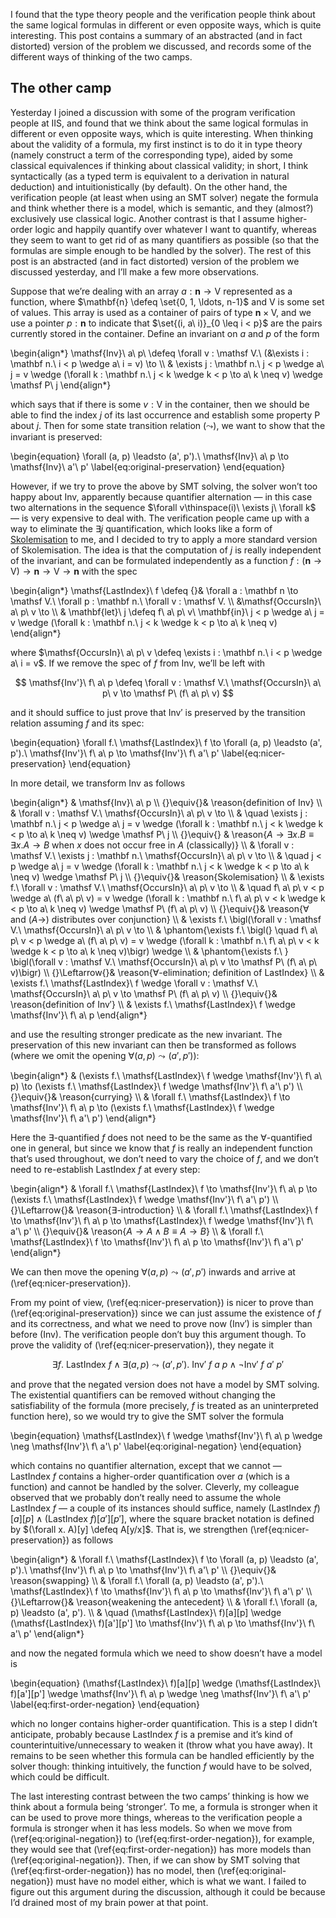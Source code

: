 I found that the type theory people and the verification people think about the same logical formulas in different or even opposite ways, which is quite interesting.  This post contains a summary of an abstracted (and in fact distorted) version of the problem we discussed, and records some of the different ways of thinking of the two camps.

## The other camp

Yesterday I joined a discussion with some of the program verification people at IIS, and found that we think about the same logical formulas in different or even opposite ways, which is quite interesting.
When thinking about the validity of a formula, my first instinct is to do it in type theory (namely construct a term of the corresponding type), aided by some classical equivalences if thinking about classical validity; in short, I think syntactically (as a typed term is equivalent to a derivation in natural deduction) and intuitionistically (by default).
On the other hand, the verification people (at least when using an SMT solver) negate the formula and think whether there is a model, which is semantic, and they (almost?) exclusively use classical logic.
Another contrast is that I assume higher-order logic and happily quantify over whatever I want to quantify, whereas they seem to want to get rid of as many quantifiers as possible (so that the formulas are simple enough to be handled by the solver).
The rest of this post is an abstracted (and in fact distorted) version of the problem we discussed yesterday, and I’ll make a few more observations.

Suppose that we’re dealing with an array $a : \mathbf{n} \to \mathsf V$ represented as a function, where $\mathbf{n} \defeq \set{0, 1, \ldots, n-1}$ and $\mathsf V$ is some set of values.
This array is used as a container of pairs of type $\mathbf{n} \times \mathsf V$, and we use a pointer $p : \mathbf{n}$ to indicate that $\set{(i, a\ i)}_{0 \leq i < p}$ are the pairs currently stored in the container.
Define an invariant on $a$ and $p$ of the form

\begin{align*}
\mathsf{Inv}\ a\ p\ \defeq \forall v : \mathsf V.\ (&\exists i : \mathbf n.\ i < p \wedge a\ i = v) \to \\\\
& \exists j : \mathbf n.\ j < p \wedge a\ j = v \wedge (\forall k : \mathbf n.\ j < k \wedge k < p \to a\ k \neq v) \wedge \mathsf P\ j
\end{align*}

which says that if there is some $v : \mathsf V$ in the container, then we should be able to find the index $j$ of its last occurrence and establish some property $\mathsf P$ about $j$.
Then for some state transition relation $(\leadsto)$, we want to show that the invariant is preserved:

\begin{equation}
\forall (a, p) \leadsto (a', p').\ \mathsf{Inv}\ a\ p \to \mathsf{Inv}\ a'\ p'
\label{eq:original-preservation}
\end{equation}

However, if we try to prove the above by SMT solving, the solver won’t too happy about $\mathsf{Inv}$, apparently because quantifier alternation — in this case two alternations in the sequence $\forall v\thinspace(i)\ \exists j\ \forall k$ — is very expensive to deal with.
The verification people came up with a way to eliminate the $\exists j$ quantification, which looks like a form of [Skolemisation](https://en.wikipedia.org/wiki/Skolem_normal_form) to me, and I decided to try to apply a more standard version of Skolemisation.
The idea is that the computation of $j$ is really independent of the invariant, and can be formulated independently as a function $f : (\mathbf n \to \mathsf V) \to \mathbf n \to \mathsf V \to \mathbf n$ with the spec

\begin{align*}
\mathsf{LastIndex}\ f \defeq {}& \forall a : \mathbf n \to \mathsf V.\ \forall p : \mathbf n.\ \forall v : \mathsf V. \\\\
&\mathsf{OccursIn}\ a\ p\ v \to \\\\
& \mathbf{let}\ j \defeq f\ a\ p\ v\ \mathbf{in}\ j < p \wedge a\ j = v \wedge (\forall k : \mathbf n.\ j < k \wedge k < p \to a\ k \neq v)
\end{align*}

where $\mathsf{OccursIn}\ a\ p\ v \defeq \exists i : \mathbf n.\ i < p \wedge a\ i = v$.
If we remove the spec of $f$ from $\mathsf{Inv}$, we’ll be left with

$$ \mathsf{Inv'}\ f\ a\ p \defeq \forall v : \mathsf V.\ \mathsf{OccursIn}\ a\ p\ v \to \mathsf P\ (f\ a\ p\ v) $$

and it should suffice to just prove that $\mathsf{Inv'}$ is preserved by the transition relation assuming $f$ and its spec:

\begin{equation}
\forall f.\ \mathsf{LastIndex}\ f \to \forall (a, p) \leadsto (a', p').\ \mathsf{Inv'}\ f\ a\ p \to \mathsf{Inv'}\ f\ a'\ p'
\label{eq:nicer-preservation}
\end{equation}

In more detail, we transform $\mathsf{Inv}$ as follows

\begin{align*}
& \mathsf{Inv}\ a\ p \\\\
{}\equiv{}& \reason{definition of $\mathsf{Inv}$} \\\\
& \forall v : \mathsf V.\ \mathsf{OccursIn}\ a\ p\ v \to \\\\
& \quad \exists j : \mathbf n.\ j < p \wedge a\ j = v \wedge (\forall k : \mathbf n.\ j < k \wedge k < p \to a\ k \neq v) \wedge \mathsf P\ j \\\\
{}\equiv{} & \reason{$A \to \exists x. B \equiv \exists x. A \to B$ when $x$ does not occur free in $A$ (classically)} \\\\
& \forall v : \mathsf V.\ \exists j : \mathbf n.\ \mathsf{OccursIn}\ a\ p\ v \to \\\\
& \quad j < p \wedge a\ j = v \wedge (\forall k : \mathbf n.\ j < k \wedge k < p \to a\ k \neq v) \wedge \mathsf P\ j \\\\
{}\equiv{}& \reason{Skolemisation} \\\\
& \exists f.\ \forall v : \mathsf V.\ \mathsf{OccursIn}\ a\ p\ v \to \\\\
& \quad f\ a\ p\ v < p \wedge a\ (f\ a\ p\ v) = v \wedge (\forall k : \mathbf n.\ f\ a\ p\ v < k \wedge k < p \to a\ k \neq v) \wedge \mathsf P\ (f\ a\ p\ v) \\\\
{}\equiv{}& \reason{$\forall$ and $(A \to)$ distributes over conjunction} \\\\
& \exists f.\ \bigl(\forall v : \mathsf V.\ \mathsf{OccursIn}\ a\ p\ v \to \\\\
& \phantom{\exists f.\ \bigl(} \quad f\ a\ p\ v < p \wedge a\ (f\ a\ p\ v) = v \wedge (\forall k : \mathbf n.\ f\ a\ p\ v < k \wedge k < p \to a\ k \neq v)\bigr) \wedge \\\\
& \phantom{\exists f.\ } \bigl(\forall v : \mathsf V.\ \mathsf{OccursIn}\ a\ p\ v \to \mathsf P\ (f\ a\ p\ v)\bigr) \\\\
{}\Leftarrow{}& \reason{$\forall$-elimination; definition of $\mathsf{LastIndex}$} \\\\
& \exists f.\ \mathsf{LastIndex}\ f \wedge \forall v : \mathsf V.\ \mathsf{OccursIn}\ a\ p\ v \to \mathsf P\ (f\ a\ p\ v) \\\\
{}\equiv{}& \reason{definition of $\mathsf{Inv'}$} \\\\
& \exists f.\ \mathsf{LastIndex}\ f \wedge \mathsf{Inv'}\ f\ a\ p
\end{align*}

and use the resulting stronger predicate as the new invariant.
The preservation of this new invariant can then be transformed as follows (where we omit the opening $\forall (a, p) \leadsto (a', p')$):

\begin{align*}
& (\exists f.\ \mathsf{LastIndex}\ f \wedge \mathsf{Inv'}\ f\ a\ p) \to (\exists f.\ \mathsf{LastIndex}\ f \wedge \mathsf{Inv'}\ f\ a'\ p') \\\\
{}\equiv{}& \reason{currying} \\\\
& \forall f.\ \mathsf{LastIndex}\ f \to \mathsf{Inv'}\ f\ a\ p \to (\exists f.\ \mathsf{LastIndex}\ f \wedge \mathsf{Inv'}\ f\ a'\ p')
\end{align*}

Here the $\exists$-quantified $f$ does not need to be the same as the $\forall$-quantified one in general, but since we know that $f$ is really an independent function that’s used throughout, we don’t need to vary the choice of $f$, and we don’t need to re-establish $\mathsf{LastIndex}\ f$ at every step:

\begin{align*}
& \forall f.\ \mathsf{LastIndex}\ f \to \mathsf{Inv'}\ f\ a\ p \to (\exists f.\ \mathsf{LastIndex}\ f \wedge \mathsf{Inv'}\ f\ a'\ p') \\\\
{}\Leftarrow{}& \reason{$\exists$-introduction} \\\\
& \forall f.\ \mathsf{LastIndex}\ f \to \mathsf{Inv'}\ f\ a\ p \to \mathsf{LastIndex}\ f \wedge \mathsf{Inv'}\ f\ a'\ p' \\\\
{}\equiv{}& \reason{$A \to A \wedge B \equiv A \to B$} \\\\
& \forall f.\ \mathsf{LastIndex}\ f \to \mathsf{Inv'}\ f\ a\ p \to \mathsf{Inv'}\ f\ a'\ p'
\end{align*}

We can then move the opening $\forall (a, p) \leadsto (a', p')$ inwards and arrive at (\ref{eq:nicer-preservation}).

From my point of view, (\ref{eq:nicer-preservation}) is nicer to prove than (\ref{eq:original-preservation}) since we can just assume the existence of $f$ and its correctness, and what we need to prove now ($\mathsf{Inv'}$) is simpler than before ($\mathsf{Inv}$).
The verification people don’t buy this argument though.
To prove the validity of (\ref{eq:nicer-preservation}), they negate it

$$ \exists f.\ \mathsf{LastIndex}\ f \wedge \exists (a, p) \leadsto (a', p').\ \mathsf{Inv'}\ f\ a\ p \wedge \neg \mathsf{Inv'}\ f\ a'\ p' $$

and prove that the negated version does not have a model by SMT solving.
The existential quantifiers can be removed without changing the satisfiability of the formula (more precisely, $f$ is treated as an uninterpreted function here), so we would try to give the SMT solver the formula

\begin{equation}
\mathsf{LastIndex}\ f \wedge \mathsf{Inv'}\ f\ a\ p \wedge \neg \mathsf{Inv'}\ f\ a'\ p'
\label{eq:original-negation}
\end{equation}

which contains no quantifier alternation, except that we cannot — $\mathsf{LastIndex}\ f$ contains a higher-order quantification over $a$ (which is a function) and cannot be handled by the solver.
Cleverly, my colleague observed that we probably don’t really need to assume the whole $\mathsf{LastIndex}\ f$ — a couple of its instances should suffice, namely $(\mathsf{LastIndex}\ f)[a][p] \wedge (\mathsf{LastIndex}\ f)[a'][p']$, where the square bracket notation is defined by $(\forall x. A)[y] \defeq A[y/x]$.
That is, we strengthen (\ref{eq:nicer-preservation}) as follows

\begin{align*}
& \forall f.\ \mathsf{LastIndex}\ f \to \forall (a, p) \leadsto (a', p').\ \mathsf{Inv'}\ f\ a\ p \to \mathsf{Inv'}\ f\ a'\ p' \\\\
{}\equiv{}& \reason{swapping} \\\\
& \forall f.\ \forall (a, p) \leadsto (a', p').\ \mathsf{LastIndex}\ f \to \mathsf{Inv'}\ f\ a\ p \to \mathsf{Inv'}\ f\ a'\ p' \\\\
{}\Leftarrow{}& \reason{weakening the antecedent} \\\\
& \forall f.\ \forall (a, p) \leadsto (a', p'). \\\\
& \quad (\mathsf{LastIndex}\ f)[a][p] \wedge (\mathsf{LastIndex}\ f)[a'][p'] \to \mathsf{Inv'}\ f\ a\ p \to \mathsf{Inv'}\ f\ a'\ p'
\end{align*}

and now the negated formula which we need to show doesn’t have a model is

\begin{equation}
(\mathsf{LastIndex}\ f)[a][p] \wedge (\mathsf{LastIndex}\ f)[a'][p'] \wedge \mathsf{Inv'}\ f\ a\ p \wedge \neg \mathsf{Inv'}\ f\ a'\ p'
\label{eq:first-order-negation}
\end{equation}

which no longer contains higher-order quantification.
This is a step I didn’t anticipate, probably because $\mathsf{LastIndex}\ f$ is a premise and it’s kind of counterintuitive/unnecessary to weaken it (throw what you have away).
It remains to be seen whether this formula can be handled efficiently by the solver though: thinking intuitively, the function $f$ would have to be solved, which could be difficult.

The last interesting contrast between the two camps’ thinking is how we think about a formula being ‘stronger’.
To me, a formula is stronger when it can be used to prove more things, whereas to the verification people a formula is stronger when it has less models.
So when we move from (\ref{eq:original-negation}) to (\ref{eq:first-order-negation}), for example, they would see that (\ref{eq:first-order-negation}) has more models than (\ref{eq:original-negation}).
Then, if we can show by SMT solving that (\ref{eq:first-order-negation}) has no model, then (\ref{eq:original-negation}) must have no model either, which is what we want.
I failed to figure out this argument during the discussion, although it could be because I’d drained most of my brain power at that point.